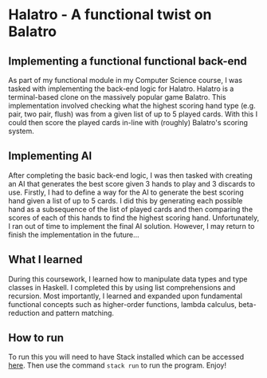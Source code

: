 # Halatro - A functional twist on Balatro
## Implementing a functional functional back-end
As part of my functional module in my Computer Science course, I was tasked with implementing the back-end logic for Halatro. Halatro is a terminal-based clone on the 
massively popular game Balatro. This implementation involved checking what the highest scoring hand type (e.g. pair, two pair, flush) was from a given list of up to 5 played cards. With this I could then score the played cards in-line with (roughly) Balatro's scoring system.

## Implementing AI
After completing the basic back-end logic, I was then tasked with creating an AI that generates the best score given 3 hands to play and 3 discards to use. Firstly, I had to define a way for the AI to generate the best scoring hand given a list of up to 5 cards. I did this by generating each possible hand as a subsequence of the list of played cards and then comparing the scores of each of this hands to find the highest scoring hand. Unfortunately, I ran out of time to implement the final AI solution. However, I may return to finish the implementation in the future...

## What I learned
During this coursework, I learned how to manipulate data types and type classes in Haskell. I completed this by using list comprehensions and recursion. Most importantly, I learned and expanded upon fundamental functional concepts such as higher-order functions, lambda calculus, beta-reduction and pattern matching.

## How to run
To run this you will need to have Stack installed which can be accessed [here](https://docs.haskellstack.org/en/stable/).
Then use the command ``stack run`` to run the program. Enjoy!